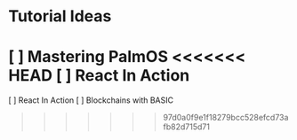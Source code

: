 # Tutorial Ideas
[ ] Mastering PalmOS
<<<<<<< HEAD
[ ] React In Action
=======
[ ] React In Action
[ ] Blockchains with BASIC
>>>>>>> 97d0a0f9e1f18279bcc528efcd73afb82d715d71
